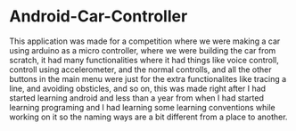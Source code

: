 # Android-Car-Controller
This application was made for a competition where we were making a car using arduino as a micro controller, where 
we were building the car from scratch, it had many functionalities where it had things like voice controll, controll using accelerometer, 
and the normal controlls, and all the other buttons in the main menu were just for the extra functionalites like tracing a line, and avoiding obsticles, and so on, this was made right after I had started learning android and less than a year from when I had started learning programing and I had learning some learning conventions while working on it so the naming ways are a bit different from a place to another.
